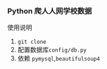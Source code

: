 ### Python 爬人人网学校数据
使用说明
1.    `git clone`
2.    配置数据库`config/db.py`
3.    依赖 `pymysql`,`beautifulsoup4`
